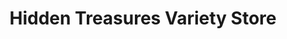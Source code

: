 ---
title: "Hidden Treasures Variety Store"
url: /morrison/hidden-treasures-variety-store/
shop: Kramladen
---